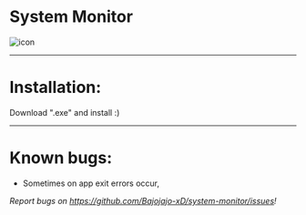 # System Monitor
![icon](https://user-images.githubusercontent.com/81306360/116520234-bcdb0180-a8d2-11eb-80d1-f171fc34bd8c.png)

--------------------------
# Installation:

Download ".exe" and install :)

---------------------------
# Known bugs:

- Sometimes on app exit errors occur,  

*Report bugs on https://github.com/Bajojajo-xD/system-monitor/issues!*
